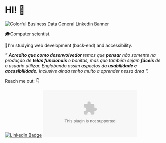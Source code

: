 # HI! 👋
![Colorful Business Data General Linkedin Banner](https://user-images.githubusercontent.com/84814160/119600134-c9148a80-bdbc-11eb-9c9c-52204a15c4d8.png)


🎓Computer scientist.

📘I'm studying web development (back-end) and accessibility.

 ***"** **Acredito que como **desenvolvedor**** temos que **pensar** não somente na produção de **telas funcionais** e bonitas, mas que também sejam **fáceis** de o usuário utilizar. Englobando assim aspectos da **usabilidade e acessibilidade.** Inclusive ainda tenho muito a aprender nessa área **".*** 
 
 Reach me out: 👇
 
 [![Linkedin Badge](https://img.shields.io/badge/-LinkedIn-blue?style=flat-square&logo=Linkedin&logoColor=white&link=https://www.linkedin.com/in/wesley-s-rocha/)](https://www.linkedin.com/in/wesley-s-rocha/)
[![Gmail Badge](https://img.shields.io/badge/Gmail&logoColor=white&link=mailto:wesleyrocha.it19@gmail.com)](mailto:wesleyrocha.it19@gmail.com)
